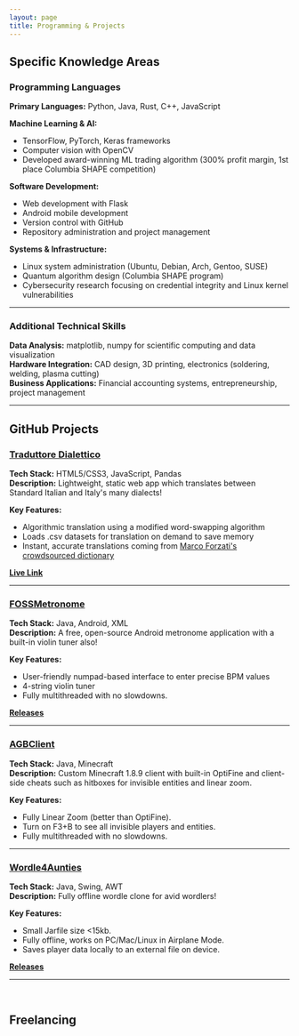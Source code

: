 ```yaml
---
layout: page
title: Programming & Projects
---
```


## Specific Knowledge Areas

### Programming Languages
**Primary Languages:** Python, Java, Rust, C++, JavaScript

**Machine Learning & AI:**
- TensorFlow, PyTorch, Keras frameworks
- Computer vision with OpenCV
- Developed award-winning ML trading algorithm (300% profit margin, 1st place Columbia SHAPE competition)

**Software Development:**
- Web development with Flask
- Android mobile development
- Version control with GitHub
- Repository administration and project management

**Systems & Infrastructure:**
- Linux system administration (Ubuntu, Debian, Arch, Gentoo, SUSE)
- Quantum algorithm design (Columbia SHAPE program)
- Cybersecurity research focusing on credential integrity and Linux kernel vulnerabilities

---

### Additional Technical Skills

**Data Analysis:** matplotlib, numpy for scientific computing and data visualization  
**Hardware Integration:** CAD design, 3D printing, electronics (soldering, welding, plasma cutting)  
**Business Applications:** Financial accounting systems, entrepreneurship, project management

---

## GitHub Projects

### [Traduttore Dialettico](https://github.com/albonec/traduttore-dialetto)
**Tech Stack:** HTML5/CSS3, JavaScript, Pandas <br>
**Description:** Lightweight, static web app which translates between Standard Italian and Italy's many dialects! <br>

**Key Features:**
- Algorithmic translation using a modified word-swapping algorithm
- Loads .csv datasets for translation on demand to save memory
- Instant, accurate translations coming from [Marco Forzati's crowdsourced dictionary](https://sites.google.com/site/dialetdebresa/dizionario-bresciano-italiano)

**[Live Link](https://albonec.github.io/traduttore-dialetto)**

---

### [FOSSMetronome](https://github.com/albonec/FOSSMetronome)
**Tech Stack:** Java, Android, XML <br>
**Description:** A free, open-source Android metronome application with a built-in violin tuner also! <br>

**Key Features:**
- User-friendly numpad-based interface to enter precise BPM values
- 4-string violin tuner
- Fully multithreaded with no slowdowns.

**[Releases](https://github.com/albonec/FOSSMetronome/releases)**

---

### [AGBClient](https://github.com/albonec/AGBClient)
**Tech Stack:** Java, Minecraft <br>
**Description:** Custom Minecraft 1.8.9 client with built-in OptiFine and client-side cheats such as hitboxes for invisible entities and linear zoom. <br>

**Key Features:**
- Fully Linear Zoom (better than OptiFine).
- Turn on F3+B to see all invisible players and entities.
- Fully multithreaded with no slowdowns.

---

### [Wordle4Aunties](https://github.com/albonec/Wordle4Aunties)
**Tech Stack:** Java, Swing, AWT <br>
**Description:** Fully offline wordle clone for avid wordlers!

**Key Features:**
- Small Jarfile size <15kb.
- Fully offline, works on PC/Mac/Linux in Airplane Mode.
- Saves player data locally to an external file on device.

**[Releases](https://github.com/albonec/Wordle4Aunties/releases)**

---
<br>

## Freelancing
